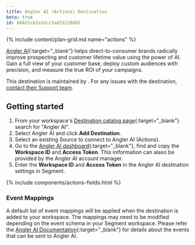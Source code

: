 ```yaml
---
title: Angler AI (Actions) Destination
beta: true
id: 668d1cb2a1dcc5ad33228d92
---
```


{% include content/plan-grid.md name="actions" %}

[Angler AI](https://getangler.ai/?utm_source=segmentio&utm_medium=docs&utm_campaign=partners){:target="_blank”} helps direct-to-consumer brands radically improve prospecting and customer lifetime value using the power of AI. Gain a full view of your customer base, deploy custom audiences with precision, and measure the true ROI of your campaigns.

This destination is maintained by <Angler AI>. For any issues with the destination, [contact their Support team](mailto:support@getangler.ai).


## Getting started

1. From your workspace's [Destination catalog page](https://app.segment.com/goto-my-workspace/destinations/catalog){:target="_blank”} search for "Angler AI".
2. Select Angler AI and click **Add Destination**.
3. Select an existing Source to connect to Angler AI (Actions).
4. Go to the [Angler AI dashboard](https://getangler.ai){:target="_blank"}, find and copy the **Workspace ID** and **Access Token**. This iniformation can alaso be provided by the Angler AI account manager.
5. Enter the **Workspace ID** and **Access Token** in the Angler AI destination settings in Segment.


{% include components/actions-fields.html %}


### Event Mappings

A default list of event mappings will be applied when the destination is added to your workspace. The mappings may need to be modified depending on the event schema in your Segment workspace. Please refer the [Angler AI Documentation](https://docs.getangler.ai/docs/using-gtm-to-setup-events?utm_source=segmentio&utm_medium=docs&utm_campaign=partners){:target="_blank”} for details about the events that can be sent to Angler AI.
